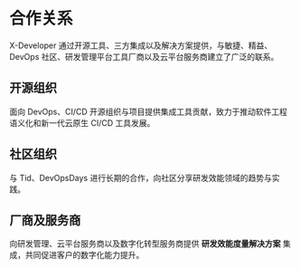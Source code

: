 # 合作关系

X-Developer 通过开源工具、三方集成以及解决方案提供，与敏捷、精益、DevOps 社区、研发管理平台工具厂商以及云平台服务商建立了广泛的联系。

## 开源组织

面向 DevOps、CI/CD 开源组织与项目提供集成工具贡献，致力于推动软件工程语义化和新一代云原生 CI/CD 工具发展。

## 社区组织

与 Tid、DevOpsDays 进行长期的合作，向社区分享研发效能领域的趋势与实践。

## 厂商及服务商

向研发管理、云平台服务商以及数字化转型服务商提供 **研发效能度量解决方案** 集成，共同促进客户的数字化能力提升。